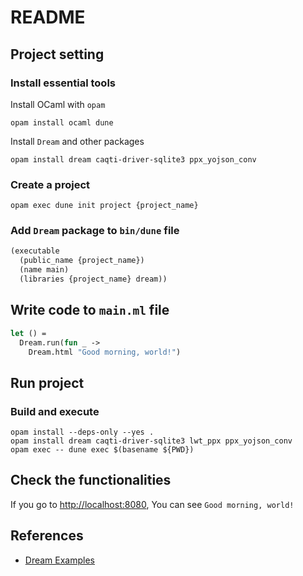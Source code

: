 # README

## Project setting

### Install essential tools

Install OCaml with `opam`
```shell
opam install ocaml dune
```

Install `Dream` and other packages
```shell
opam install dream caqti-driver-sqlite3 ppx_yojson_conv
```

### Create a project
```shell
opam exec dune init project {project_name}
```

### Add `Dream` package to `bin/dune` file
```ocaml
(executable
  (public_name {project_name})
  (name main)
  (libraries {project_name} dream))
```

## Write code to `main.ml` file
```ocaml
let () =
  Dream.run(fun _ ->
    Dream.html "Good morning, world!")
```

## Run project

### Build and execute
```shell
opam install --deps-only --yes .
opam install dream caqti-driver-sqlite3 lwt_ppx ppx_yojson_conv
opam exec -- dune exec $(basename ${PWD})
```

## Check the functionalities

If you go to [http://localhost:8080](http://localhost:8080), You can see `Good morning, world!`

## References

- [Dream Examples](https://github.com/aantron/dream/tree/master/example)
